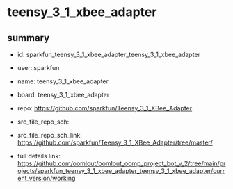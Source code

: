 # teensy_3_1_xbee_adapter
 
## summary 
* id: sparkfun_teensy_3_1_xbee_adapter_teensy_3_1_xbee_adapter
* user: sparkfun
* name: teensy_3_1_xbee_adapter
* board: teensy_3_1_xbee_adapter
* repo: https://github.com/sparkfun/Teensy_3_1_XBee_Adapter



* src_file_repo_sch: 
* src_file_repo_sch_link: https://github.com/sparkfun/Teensy_3_1_XBee_Adapter/tree/master/
* full details link: https://github.com/oomlout/oomlout_oomp_project_bot_v_2/tree/main/projects/sparkfun_teensy_3_1_xbee_adapter_teensy_3_1_xbee_adapter/current_version/working  







